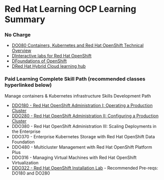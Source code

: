 # Red Hat Learning OCP Learning Summary


### No Charge
- [DO080 Containers, Kubernetes and Red Hat OpenShift Technical Overview](https://www.redhat.com/en/services/training/do080-deploying-containerized-applications-technical-overview?section=outline)
- [DInteractive labs for Red Hat OpenShift](https://www.redhat.com/en/interactive-labs/openshift)
- [DFoundations of OpenShift](https://developers.redhat.com/learn/openshift/foundations-openshift)
- [DRed Hat Hybrid Cloud learning hub](https://cloud.redhat.com/learn)

### Paid Learning Complete Skill Path (recommended classes hyperlinked below)  
Manage containers & Kubernetes infrastructure Skills Development Path   
- [DDO180 - Red Hat OpenShift Administration I: Operating a Production Cluster](https://www.redhat.com/en/services/training/red-hat-openshift-administration-i-operating-a-production-cluster)  
- [DDO280 - Red Hat OpenShift Administration II: Configuring a Production Cluster](https://www.redhat.com/en/services/training/red-hat-openshift-administration-ii-configuring-a-production-cluster)  
- DDO380 - Red Hat OpenShift Administration III: Scaling Deployments in the Enterprise  
- DDO370 - Enterprise Kubernetes Storage with Red Hat OpenShift Data Foundation  
- DDO480 - Multicluster Management with Red Hat OpenShift Platform Plus  
- DDO316 - Managing Virtual Machines with Red Hat OpenShift Virtualization  
- [DDO322 - Red Hat OpenShift Installation Lab](https://www.redhat.com/en/services/training/do322-red-hat-openshift-installation-lab) - Recommended Pre-reqs: DO180 and DO280

